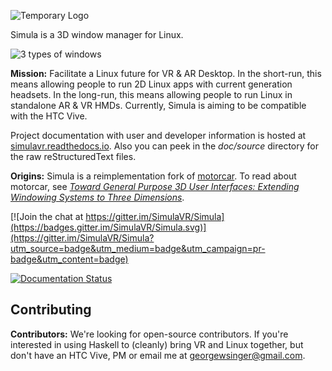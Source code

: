 ![Temporary Logo](./doc/TEMP_LOGO.png)

Simula is a 3D window manager for Linux. 

![3 types of windows](./doc/3_types_of_windows.png)

**Mission:** Facilitate a Linux future for VR & AR Desktop. In the short-run, this means allowing people to run 2D Linux apps with current generation headsets. In the long-run, this means allowing people to run Linux in standalone AR & VR HMDs. Currently, Simula is aiming to be compatible with the HTC Vive. 

Project documentation with user and developer information is hosted at [simulavr.readthedocs.io](https://simulavr.readthedocs.io). Also you can peek in the *doc/source* directory for the raw reStructuredText files.

**Origins:** Simula is a reimplementation fork of [motorcar](https://github.com/evil0sheep/motorcar). To read about motorcar, see *[Toward General Purpose 3D User Interfaces: Extending Windowing Systems to Three Dimensions](https://github.com/evil0sheep/MastersThesis/blob/master/thesis.pdf?raw=true)*.

[![Join the chat at https://gitter.im/SimulaVR/Simula](https://badges.gitter.im/SimulaVR/Simula.svg)](https://gitter.im/SimulaVR/Simula?utm_source=badge&utm_medium=badge&utm_campaign=pr-badge&utm_content=badge)

[![Documentation Status](https://readthedocs.org/projects/simulavr/badge/?version=latest)](https://simulavr.readthedocs.io/en/latest/?badge=latest)


## Contributing

**Contributors:** We're looking for open-source contributors. If you're interested in using Haskell to (cleanly) bring VR and Linux together, but don't have an HTC Vive, PM or email me at georgewsinger@gmail.com.

